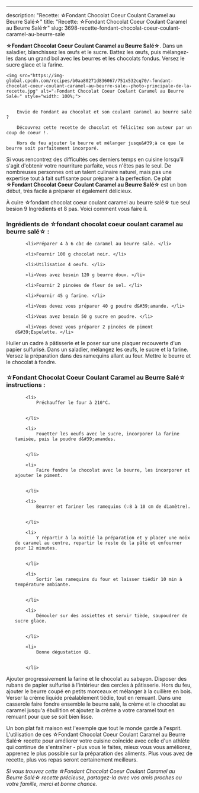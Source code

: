 ---
description: "Recette: ☆Fondant Chocolat Coeur Coulant Caramel au Beurre Salé☆"
title: "Recette: ☆Fondant Chocolat Coeur Coulant Caramel au Beurre Salé☆"
slug: 3698-recette-fondant-chocolat-coeur-coulant-caramel-au-beurre-sale

<p>
	<strong>☆Fondant Chocolat Coeur Coulant Caramel au Beurre Salé☆</strong>. 
	Dans un saladier, blanchissez les œufs et le sucre. Battez les œufs, puis mélangez-les dans un grand bol avec les beurres et les chocolats fondus. Versez le sucre glace et la farine.
</p>
<p>
	
	<img src="https://img-global.cpcdn.com/recipes/b0aa80271d836067/751x532cq70/☆fondant-chocolat-coeur-coulant-caramel-au-beurre-sale☆-photo-principale-de-la-recette.jpg" alt="☆Fondant Chocolat Coeur Coulant Caramel au Beurre Salé☆" style="width: 100%;">
	
	
		Envie de Fondant au chocolat et son coulant caramel au beurre salé ?
	
		Découvrez cette recette de chocolat et félicitez son auteur par un coup de coeur !.
	
		Hors du feu ajouter le beurre et mélanger jusqu&#39;à ce que le beurre soit parfaitement incorporé.
	
</p>

Si vous rencontrez des difficultés ces derniers temps en cuisine lorsqu'il s'agit d'obtenir votre nourriture parfaite, vous n'êtes pas le seul. De nombreuses personnes ont un talent culinaire naturel, mais pas une expertise tout à fait suffisante pour préparer à la perfection. Ce plat <strong> ☆Fondant Chocolat Coeur Coulant Caramel au Beurre Salé☆ </strong> est un bon début, très facile à préparer et également délicieux.

<!--inarticleads1-->

À cuire ☆fondant chocolat coeur coulant caramel au beurre salé☆ tue seul besion 9 Ingrédients et 8 pas. Voici comment vous faire il.

<h3>Ingrédients de ☆fondant chocolat coeur coulant caramel au beurre salé☆ :</h3>

<ol>
	
		<li>Préparer 4 à 6 càc de caramel au beurre salé. </li>
	
		<li>Fournir 100 g chocolat noir. </li>
	
		<li>Utilisation 4 oeufs. </li>
	
		<li>Vous avez besoin 120 g beurre doux. </li>
	
		<li>Fournir 2 pincées de fleur de sel. </li>
	
		<li>Fournir 45 g farine. </li>
	
		<li>Vous devez vous préparer 40 g poudre d&#39;amande. </li>
	
		<li>Vous avez besoin 50 g sucre en poudre. </li>
	
		<li>Vous devez vous préparer 2 pincées de piment d&#39;Espelette. </li>
	
</ol>

Huiler un cadre à pâtisserie et le poser sur une plaquer recouverte d&#39;un papier sulfurisé. Dans un saladier, mélangez les œufs, le sucre et la farine. Versez la préparation dans des ramequins allant au four. Mettre le beurre et le chocolat à fondre. 

<!--inarticleads2-->

<h3>☆Fondant Chocolat Coeur Coulant Caramel au Beurre Salé☆ instructions :</h3>

<ol>
	
		<li>
			Préchauffer le four à 210°C.
			
			
		</li>
	
		<li>
			Fouetter les oeufs avec le sucre, incorporer la farine tamisée, puis la poudre d&#39;amandes.
			
			
		</li>
	
		<li>
			Faire fondre le chocolat avec le beurre, les incorporer et ajouter le piment.
			
			
		</li>
	
		<li>
			Beurrer et fariner les ramequins (💡8 à 10 cm de diamètre).
			
			
		</li>
	
		<li>
			Y répartir à la moitié la préparation et y placer une noix de caramel au centre, repartir le reste de la pâte et enfourner pour 12 minutes.
			
			
		</li>
	
		<li>
			Sortir les ramequins du four et laisser tiédir 10 min à température ambiante.
			
			
		</li>
	
		<li>
			Démouler sur des assiettes et servir tiède, saupoudrer de sucre glace.
			
			
		</li>
	
		<li>
			Bonne dégustation 😋.
			
			
		</li>
	
</ol>

Ajouter progressivement la farine et le chocolat au sabayon. Disposer des rubans de papier sulfurisé à l&#39;intérieur des cercles à pâtisserie. Hors du feu, ajouter le beurre coupé en petits morceaux et mélanger à la cuillère en bois. Verser la crème liquide préalablement tiédie, tout en remuant. Dans une casserole faire fondre ensemble le beurre salé, la crème et le chocolat au caramel jusqu&#39;a ébullition et ajoutez la crème a votre caramel tout en remuant pour que se soit bien lisse. 

<!--inarticleads1-->

<p>
Un bon plat fait maison est l'exemple que tout le monde garde à l'esprit. L'utilisation de ces ☆Fondant Chocolat Coeur Coulant Caramel au Beurre Salé☆ recette pour améliorer votre cuisine coïncide avec celle d'un athlète qui continue de s'entraîner - plus vous le faites, mieux vous vous améliorez, apprenez le plus possible sur la préparation des aliments. Plus vous avez de recette, plus vos repas seront certainement meilleurs.
</p>

<p>
<i>Si vous trouvez cette ☆Fondant Chocolat Coeur Coulant Caramel au Beurre Salé☆ recette précieuse, partagez-la avec vos amis proches ou votre famille, merci et bonne chance.</i>
</p>
